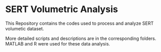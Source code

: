 # SERT Volumetric Analysis
This Repository contains the codes used to process and analyze SERT volumetic dataset. 

More detailed scripts and descriptions are in the corresponding folders. MATLAB and R were used for these data analysis.

